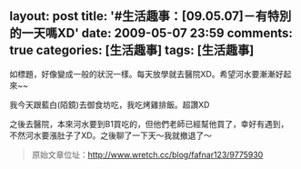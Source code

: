 layout: post
title: '#生活趣事：[09.05.07]－有特別的一天嗎XD'
date: 2009-05-07 23:59
comments: true
categories: [生活趣事]
tags: [生活趣事]
---
如標題，好像變成一般的狀況一樣。每天放學就去醫院XD。希望河水要漸漸好起來~~

我今天跟藍白(陌鏡)去御食坊吃，我吃烤雞排飯。超讚XD

之後去醫院，本來河水要到B1買吃的，但他們老師已經幫他買了，幸好有遇到，不然河水要漲肚子了XD。之後聊了一下天～我就撤退了～

> 原始文章位址：http://www.wretch.cc/blog/fafnar123/9775930